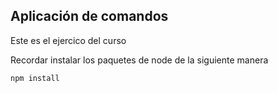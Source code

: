 ## Aplicación de comandos

Este es el ejercico del curso

Recordar instalar los paquetes de node de la siguiente manera

````
npm install
````